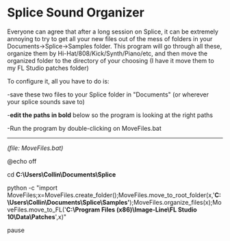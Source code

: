 # Splice Sound Organizer

Everyone can agree that after a long session on Splice, it can be extremely annoying to try to get all your new files out of the mess of folders in your Documents->Splice->Samples folder. This program will go through all these, organize them by Hi-Hat/808/Kick/Synth/Piano/etc, and then move the organized folder to the directory of your choosing (I have it move them to my FL Studio patches folder)

To configure it, all you have to do is:

-save these two files to your Splice folder in "Documents" (or wherever your splice sounds save to)

-**edit the paths in bold** below so the program is looking at the right paths

-Run the program by double-clicking on MoveFiles.bat

--------------------------------------------------------------------------

*(file: MoveFiles.bat)*


@echo off 

cd **C:\Users\Collin\Documents\Splice** 

python -c "import MoveFiles;x=MoveFiles.create_folder();MoveFiles.move_to_root_folder(x,'**C:\\Users\\Collin\\Documents\\Splice\\Samples'**);MoveFiles.organize_files(x);MoveFiles.move_to_FL('**C:\\Program Files (x86)\\Image-Line\\FL Studio 10\\Data\Patches**',x)" 

pause

